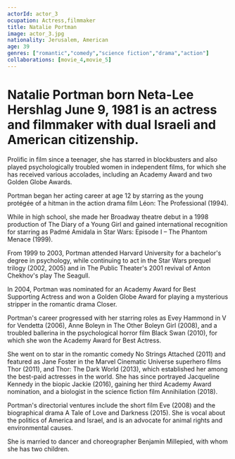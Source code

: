 ```yaml
---
actorId: actor_3
ocupation: Actress,filmmaker
title: Natalie Portman 
image: actor_3.jpg
nationality: Jerusalem, American
age: 39
genres: ["romantic","comedy","science fiction","drama","action"]
collaborations: [movie_4,movie_5]
---
```


# Natalie Portman born Neta-Lee Hershlag June 9, 1981 is an actress and filmmaker with dual Israeli and American citizenship.
Prolific in film since a teenager, she has starred in blockbusters and also played psychologically troubled women in independent films, for which she has received various accolades, including an Academy Award and two Golden Globe Awards.

Portman began her acting career at age 12 by starring as the young protégée of a hitman in the action drama film Léon: The Professional (1994).

While in high school, she made her Broadway theatre debut in a 1998 production of The Diary of a Young Girl and gained international recognition for starring as Padmé Amidala in Star Wars: Episode I – The Phantom Menace (1999). 

From 1999 to 2003, Portman attended Harvard University for a bachelor's degree in psychology, while continuing to act in the Star Wars prequel trilogy (2002, 2005) and in The Public Theater's 2001 revival of Anton Chekhov's play The Seagull.

In 2004, Portman was nominated for an Academy Award for Best Supporting Actress and won a Golden Globe Award for playing a mysterious stripper in the romantic drama Closer.

Portman's career progressed with her starring roles as Evey Hammond in V for Vendetta (2006), Anne Boleyn in The Other Boleyn Girl (2008), and a troubled ballerina in the psychological horror film Black Swan (2010), for which she won the Academy Award for Best Actress.

She went on to star in the romantic comedy No Strings Attached (2011) and featured as Jane Foster in the Marvel Cinematic Universe superhero films Thor (2011), and Thor: The Dark World (2013), which established her among the best-paid actresses in the world. She has since portrayed Jacqueline Kennedy in the biopic Jackie (2016), gaining her third Academy Award nomination, and a biologist in the science fiction film Annihilation (2018).

Portman's directorial ventures include the short film Eve (2008) and the biographical drama A Tale of Love and Darkness (2015). She is vocal about the politics of America and Israel, and is an advocate for animal rights and environmental causes.

She is married to dancer and choreographer Benjamin Millepied, with whom she has two children.
